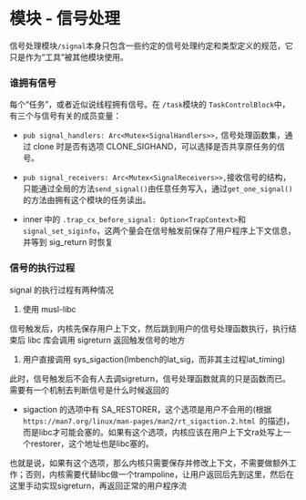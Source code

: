 # 模块 - 信号处理

信号处理模块`/signal`本身只包含一些约定的信号处理约定和类型定义的规范，它只是作为“工具”被其他模块使用。

### 谁拥有信号

每个“任务”，或者近似说线程拥有信号。在 `/task`模块的 `TaskControlBlock`中，有三个与信号有关的成员变量：

- `pub signal_handlers: Arc<Mutex<SignalHandlers>>,` 信号处理函数集，通过 clone 时是否有选项 CLONE_SIGHAND，可以选择是否共享原任务的信号。

- `pub signal_receivers: Arc<Mutex<SignalReceivers>>,`接收信号的结构，只能通过全局的方法`send_signal()`由任意任务写入，通过`get_one_signal()`的方法由拥有这个模块的任务读出。

- inner 中的 `.trap_cx_before_signal: Option<TrapContext>`和 `signal_set_siginfo`，这两个量会在信号触发前保存了用户程序上下文信息，并等到 sig_return 时恢复

### 信号的执行过程

signal 的执行过程有两种情况

1. 使用 musl-libc

信号触发后，内核先保存用户上下文，然后跳到用户的信号处理函数执行，执行结束后 libc 库会调用 sigreturn 返回触发信号的地方

1. 用户直接调用 sys_sigaction(lmbench的lat_sig，而非其主过程lat_timing)

此时，信号触发后不会有人去调sigreturn，信号处理函数就真的只是函数而已。需要有一个机制去判断信号是什么时候返回的

- sigaction 的选项中有 SA_RESTORER，这个选项是用户不会用的(根据`https://man7.org/linux/man-pages/man2/rt_sigaction.2.html `的描述)，而是libc才可能会塞的。如果有这个选项，内核应该在用户上下文ra处写上一个restorer，这个地址也是libc塞的。

也就是说，如果有这个选项，那么内核只需要保存并修改上下文，不需要做额外工作；否则，内核需要代替libc做一个trampoline，让用户返回后先到这里，然后在这里手动实现sigreturn，再返回正常的用户程序流

